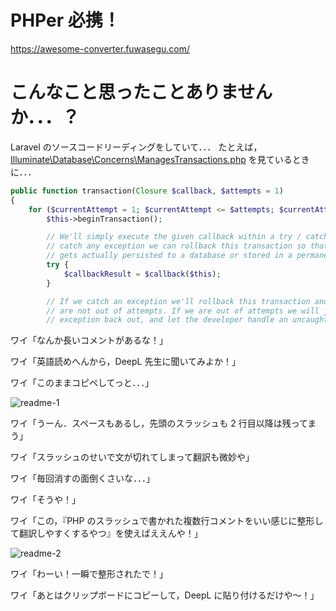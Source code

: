 # PHPer 必携！
https://awesome-converter.fuwasegu.com/

# こんなこと思ったことありませんか．．．？
Laravel のソースコードリーディングをしていて．．．
たとえば，[Illuminate\Database\Concerns\ManagesTransactions.php](https://github.com/laravel/framework/blob/10.x/src/Illuminate/Database/Concerns/ManagesTransactions.php) を見ているときに．．．

```php
public function transaction(Closure $callback, $attempts = 1)
{
    for ($currentAttempt = 1; $currentAttempt <= $attempts; $currentAttempt++) {
        $this->beginTransaction();

        // We'll simply execute the given callback within a try / catch block and if we
        // catch any exception we can rollback this transaction so that none of this
        // gets actually persisted to a database or stored in a permanent fashion.
        try {
            $callbackResult = $callback($this);
        }

        // If we catch an exception we'll rollback this transaction and try again if we
        // are not out of attempts. If we are out of attempts we will just throw the
        // exception back out, and let the developer handle an uncaught exception.
```

ワイ「なんか長いコメントがあるな！」

ワイ「英語読めへんから，DeepL 先生に聞いてみよか！」

ワイ「このままコピペしてっと．．．」

![readme-1](https://user-images.githubusercontent.com/52437973/229556886-f797d4bf-ead1-4b89-bc8a-a9d31646cbd5.png)

ワイ「うーん．スペースもあるし，先頭のスラッシュも 2 行目以降は残ってまう」

ワイ「スラッシュのせいで文が切れてしまって翻訳も微妙や」

ワイ「毎回消すの面倒くさいな．．．」

ワイ「そうや！」

ワイ「この，『PHP のスラッシュで書かれた複数行コメントをいい感じに整形して翻訳しやすくするやつ』を使えばええんや！」

![readme-2](https://user-images.githubusercontent.com/52437973/229557456-23771f21-98bc-409e-853e-6c08163270b7.png)

ワイ「わーい！一瞬で整形されたで！」

ワイ「あとはクリップボードにコピーして，DeepL に貼り付けるだけや〜！」
